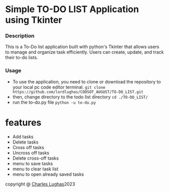 # Simple TO-DO LIST Application using Tkinter

### Description
This is a To-Do list application built with python's Tkinter that allows users to manage and organize task efficiently.
Users can create, update, and track their to-do lists.

### Usage
* To use the application, you need to clone or download the repository to your local pc code editor terminal.
```git clone https://github.com/lordlughas/CODSOT_AUGUST/TO-DO_LIST.git```
* then, change directory to the todo list directory
```cd ./TO-DO_LIST/```
* run the to-do.py file
```python -u to-do.py```

# features
* Add tasks
* Delete tasks
* Cross off tasks
* Uncross off tasks
* Delete cross-off tasks
* menu to save tasks
* menu to clear task list
* menu to open already saved tasks

copyright @ [Charles Lughas](https://github.com/lordlughas)2023
